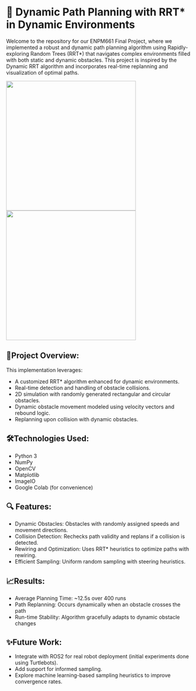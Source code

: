 # 🧭 Dynamic Path Planning with RRT* in Dynamic Environments

Welcome to the repository for our ENPM661 Final Project, where we implemented a robust and dynamic path planning algorithm using Rapidly-exploring Random Trees (RRT*) that navigates complex environments filled with both static and dynamic obstacles. This project is inspired by the Dynamic RRT algorithm and incorporates real-time replanning and visualization of optimal paths.
<p align="left">
<img src="https://github.com/user-attachments/assets/93b3a905-0673-4875-a69c-ec91d8df9dc4" width="350" height="350">
<img src="https://github.com/user-attachments/assets/0d82fbf6-6c6f-40ec-8f0d-e0db93b75854" width="350" height="350">
</p>


## 📌Project Overview:
This implementation leverages:

* A customized RRT* algorithm enhanced for dynamic environments.
* Real-time detection and handling of obstacle collisions.
* 2D simulation with randomly generated rectangular and circular obstacles.
* Dynamic obstacle movement modeled using velocity vectors and rebound logic.
* Replanning upon collision with dynamic obstacles.<br/>


## 🛠️Technologies Used:


* Python 3
* NumPy
* OpenCV
* Matplotlib
* ImageIO
* Google Colab (for convenience)

## 🔍 Features:
* Dynamic Obstacles: Obstacles with randomly assigned speeds and movement directions.
* Collision Detection: Rechecks path validity and replans if a collision is detected.
* Rewiring and Optimization: Uses RRT* heuristics to optimize paths with rewiring.
* Efficient Sampling: Uniform random sampling with steering heuristics.

## 📈Results:
* Average Planning Time: ~12.5s over 400 runs
* Path Replanning: Occurs dynamically when an obstacle crosses the path
* Run-time Stability: Algorithm gracefully adapts to dynamic obstacle changes

## ✨Future Work:
* Integrate with ROS2 for real robot deployment (initial experiments done using Turtlebots).
* Add support for informed sampling.
* Explore machine learning-based sampling heuristics to improve convergence rates.
